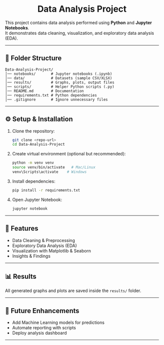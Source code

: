 <h1 align="center">Data Analysis Project</h1>

This project contains data analysis performed using **Python** and **Jupyter Notebooks**.  
It demonstrates data cleaning, visualization, and exploratory data analysis (EDA).

---

## 📂 Folder Structure
```
Data-Analysis-Project/
│── notebooks/       # Jupyter notebooks (.ipynb)
│── data/            # Datasets (sample CSV/XLSX)
│── results/         # Graphs, plots, output files
│── scripts/         # Helper Python scripts (.py)
│── README.md        # Documentation
│── requirements.txt # Python dependencies
│── .gitignore       # Ignore unnecessary files
```

---

## ⚙️ Setup & Installation
1. Clone the repository:
   ```bash
   git clone <repo-url>
   cd Data-Analysis-Project
   ```

2. Create virtual environment (optional but recommended):
   ```bash
   python -m venv venv
   source venv/bin/activate   # Mac/Linux
   venv\Scripts\activate    # Windows
   ```

3. Install dependencies:
   ```bash
   pip install -r requirements.txt
   ```

4. Open Jupyter Notebook:
   ```bash
   jupyter notebook
   ```

---

## 🚀 Features
- Data Cleaning & Preprocessing
- Exploratory Data Analysis (EDA)
- Visualization with Matplotlib & Seaborn
- Insights & Findings

---

## 📊 Results
All generated graphs and plots are saved inside the `results/` folder.

---

## 🔮 Future Enhancements
- Add Machine Learning models for predictions
- Automate reporting with scripts
- Deploy analysis dashboard

---
